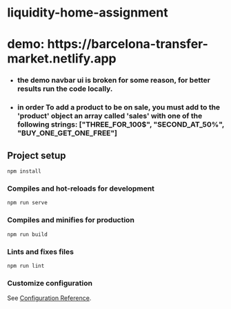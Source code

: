 # liquidity-home-assignment

   <h1>demo: https://barcelona-transfer-market.netlify.app </h1>
 
   <ul>
       <li>
          <h3> the demo navbar ui is broken for some reason, for better results run the code locally. </h3>
        </li>
         <li>
          <h3> in order To add a product to be on sale,
          you must add to the 'product' object an array called 'sales' with one of the following strings:
          ["THREE_FOR_100$", "SECOND_AT_50%", "BUY_ONE_GET_ONE_FREE"] </h3>
        </li>
   </ul>     

## Project setup
```
npm install
```

### Compiles and hot-reloads for development
```
npm run serve
```

### Compiles and minifies for production
```
npm run build
```

### Lints and fixes files
```
npm run lint
```

### Customize configuration
See [Configuration Reference](https://cli.vuejs.org/config/).

